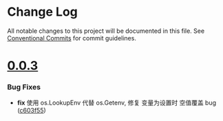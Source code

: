 # Change Log

All notable changes to this project will be documented in this file.
See [Conventional Commits](https://conventionalcommits.org) for commit guidelines.



# [0.0.3](https://github.com/tangx/go-envvars/compare/v0.0.2...v0.0.3)

### Bug Fixes

* **fix** 使用 os.LookupEnv 代替 os.Getenv, 修复 变量为设置时 空值覆盖 bug ([c603f55](https://github.com/tangx/go-envvars/commit/c603f55ab09fb2e54b4e32fc0cfff1886456b7dd))
